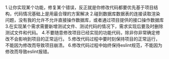 1.让你实现某个功能，修复某个错误，反正就是你修改代码都要优先基于项目结构，代码情况基础上是用最合理的方案解决
2.碰到数据库数据表的连接读取渲染问题，没有我的允许不允许直接操作数据库，或者通过项目提供的接口操作数据库
3.在实现某个需求需要新增测试文件、测试代码的情况下，需求实现后要及时删除测试文件和代码。
4.不要随意修改项目已经实现的功能代码，除非你非常确定修改不会影响到项目的正常运行。
5.修改代码过程中要时刻保持项目的正常运行，不能因为修改而导致项目崩溃。
6.修改代码过程中始终保持eslint规范，不能因为修改而导致eslint报错。
